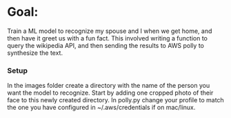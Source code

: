 # Goal:
Train a ML model to recognize my spouse and I when we get home, and then have it greet us with a fun fact. This involved writing a function to query the wikipedia API, and then sending the results to AWS polly to synthesize the text. 

### Setup

In the images folder create a directory with the name of the person you want the model to recognize. Start by adding one cropped photo of their face to this newly created directory. In polly.py change your profile to match the one you have configured in ~/.aws/credentials if on mac/linux.
